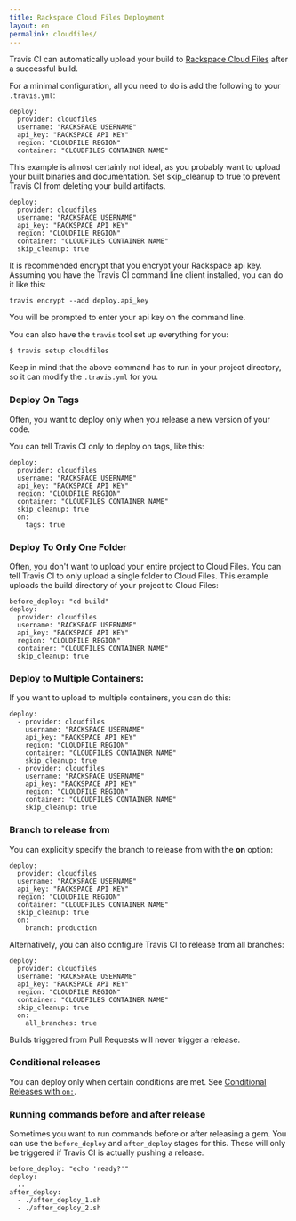 ```yaml
---
title: Rackspace Cloud Files Deployment
layout: en
permalink: cloudfiles/
---
```


Travis CI can automatically upload your build to [Rackspace Cloud Files](https://www.rackspace.com/cloud/files/) after a successful build.

For a minimal configuration, all you need to do is add the following to your `.travis.yml`:

    deploy:
      provider: cloudfiles
      username: "RACKSPACE USERNAME"
      api_key: "RACKSPACE API KEY"
      region: "CLOUDFILE REGION"
      container: "CLOUDFILES CONTAINER NAME"

This example is almost certainly not ideal, as you probably want to upload your built binaries and documentation. Set skip_cleanup to true to prevent Travis CI from deleting your build artifacts.

    deploy:
      provider: cloudfiles
      username: "RACKSPACE USERNAME"
      api_key: "RACKSPACE API KEY"
      region: "CLOUDFILE REGION"
      container: "CLOUDFILES CONTAINER NAME"
      skip_cleanup: true

It is recommended encrypt that you encrypt your Rackspace api key.
Assuming you have the Travis CI command line client installed, you can do it like this:

    travis encrypt --add deploy.api_key

You will be prompted to enter your api key on the command line.

You can also have the `travis` tool set up everything for you:

    $ travis setup cloudfiles

Keep in mind that the above command has to run in your project directory, so it can modify the `.travis.yml` for you.

### Deploy On Tags

Often, you want to deploy only when you release a new version of your code.

You can tell Travis CI only to deploy on tags, like this:

	deploy:
      provider: cloudfiles
      username: "RACKSPACE USERNAME"
      api_key: "RACKSPACE API KEY"
      region: "CLOUDFILE REGION"
      container: "CLOUDFILES CONTAINER NAME"
      skip_cleanup: true
      on:
        tags: true

### Deploy To Only One Folder

Often, you don't want to upload your entire project to Cloud Files. You can tell Travis CI to only upload a single folder to Cloud Files. This example uploads the build directory of your project to Cloud Files:

	before_deploy: "cd build"
	deploy:
      provider: cloudfiles
      username: "RACKSPACE USERNAME"
      api_key: "RACKSPACE API KEY"
      region: "CLOUDFILE REGION"
      container: "CLOUDFILES CONTAINER NAME"
      skip_cleanup: true

### Deploy to Multiple Containers:

If you want to upload to multiple containers, you can do this:

    deploy:
      - provider: cloudfiles
        username: "RACKSPACE USERNAME"
        api_key: "RACKSPACE API KEY"
        region: "CLOUDFILE REGION"
        container: "CLOUDFILES CONTAINER NAME"
        skip_cleanup: true
      - provider: cloudfiles
        username: "RACKSPACE USERNAME"
        api_key: "RACKSPACE API KEY"
        region: "CLOUDFILE REGION"
        container: "CLOUDFILES CONTAINER NAME"
        skip_cleanup: true

### Branch to release from

You can explicitly specify the branch to release from with the **on** option:

    deploy:
      provider: cloudfiles
      username: "RACKSPACE USERNAME"
      api_key: "RACKSPACE API KEY"
      region: "CLOUDFILE REGION"
      container: "CLOUDFILES CONTAINER NAME"
      skip_cleanup: true
      on:
        branch: production

Alternatively, you can also configure Travis CI to release from all branches:

    deploy:
      provider: cloudfiles
      username: "RACKSPACE USERNAME"
      api_key: "RACKSPACE API KEY"
      region: "CLOUDFILE REGION"
      container: "CLOUDFILES CONTAINER NAME"
      skip_cleanup: true
      on:
        all_branches: true

Builds triggered from Pull Requests will never trigger a release.

### Conditional releases

You can deploy only when certain conditions are met.
See [Conditional Releases with `on:`](/user/deployment#Conditional-Releases-with-on%3A).

### Running commands before and after release

Sometimes you want to run commands before or after releasing a gem. You can use the `before_deploy` and `after_deploy` stages for this. These will only be triggered if Travis CI is actually pushing a release.

    before_deploy: "echo 'ready?'"
    deploy:
      ..
    after_deploy:
      - ./after_deploy_1.sh
      - ./after_deploy_2.sh
